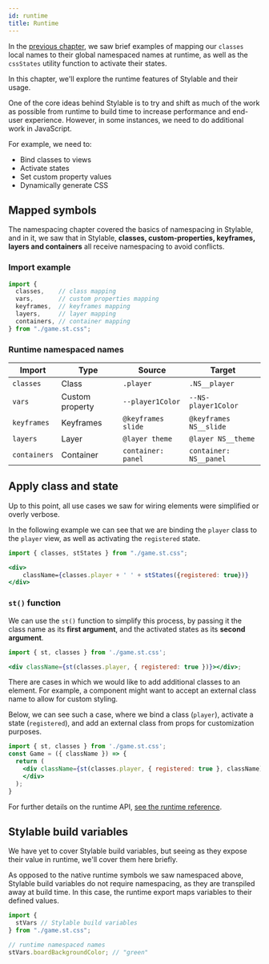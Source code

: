 ```yaml
---
id: runtime
title: Runtime
---
```


In the [previous chapter](./state.md), we saw brief examples of mapping our `classes` local names to their global namespaced names at runtime, as well as the `cssStates` utility function to activate their states.

In this chapter, we'll explore the runtime features of Stylable and their usage.

One of the core ideas behind Stylable is to try and shift as much of the work as possible from runtime to build time to increase performance and end-user experience. However, in some instances, we need to do additional work in JavaScript.

For example, we need to:

- Bind classes to views
- Activate states
- Set custom property values
- Dynamically generate CSS

## Mapped symbols

The namespacing chapter covered the basics of namespacing in Stylable, and in it, we saw that in Stylable, **classes, custom-properties, keyframes, layers and containers** all receive namespacing to avoid conflicts.

### Import example

<!-- prettier-ignore-start -->
```js
import {
  classes,    // class mapping
  vars,       // custom properties mapping
  keyframes,  // keyframes mapping
  layers,     // layer mapping
  containers, // container mapping
} from "./game.st.css";

```

### Runtime namespaced names
| Import          | Type            | Source             | Target                 |
| --------------- | --------------- | ------------------ | ---------------------- |
| `classes`       | Class           | `.player`          | `.NS__player`          |
| `vars`          | Custom property | `--player1Color`   | `--NS-player1Color`    |
| `keyframes`     | Keyframes       | `@keyframes slide` | `@keyframes NS__slide` |
| `layers`        | Layer           | `@layer theme`     | `@layer NS__theme`     |
| `containers`    | Container       | `container: panel` | `container: NS__panel` |

<!-- prettier-ignore-end -->

## Apply class and state

Up to this point, all use cases we saw for wiring elements were simplified or overly verbose.

In the following example we can see that we are binding the `player` class to the `player` view, as well as activating the `registered` state.

<!-- prettier-ignore-start -->
```jsx
import { classes, stStates } from "./game.st.css";

<div> 
    className={classes.player + ' ' + stStates({registered: true})}
</div>
```
<!-- prettier-ignore-end -->

### `st()` function

We can use the `st()` function to simplify this process, by passing it the class name as its **first argument**, and the activated states as its **second argument**.

```jsx
import { st, classes } from './game.st.css';

<div className={st(classes.player, { registered: true })}></div>;
```

There are cases in which we would like to add additional classes to an element. For example, a component might want to accept an external class name to allow for custom styling.

Below, we can see such a case, where we bind a class (`player`), activate a state (`registered`), and add an external class from props for customization purposes.

<!-- TODO: highlight line 5 once we sort how it looks -->

<!-- prettier-ignore-start -->
```jsx title="game.jsx"
import { st, classes } from './game.st.css';
const Game = ({ className }) => {
  return (
    <div className={st(classes.player, { registered: true }, className)}>
    </div>
  );
}
```
<!-- prettier-ignore-end -->

For further details on the runtime API, [see the runtime reference](../../references/runtime.md).

## Stylable build variables

We have yet to cover Stylable build variables, but seeing as they expose their value in runtime, we'll cover them here briefly.

As opposed to the native runtime symbols we saw namespaced above, Stylable build variables do not require namespacing, as they are transpiled away at build time. In this case, the runtime export maps variables to their defined values.

<!-- prettier-ignore-start -->
```js
import {
  stVars // Stylable build variables
} from "./game.st.css";

// runtime namespaced names
stVars.boardBackgroundColor; // "green"
```
<!-- prettier-ignore-end -->
